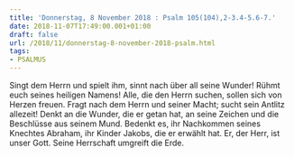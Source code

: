 ```yaml
---
title: 'Donnerstag, 8 November 2018 : Psalm 105(104),2-3.4-5.6-7.'
date: 2018-11-07T17:49:00.001+01:00
draft: false
url: /2018/11/donnerstag-8-november-2018-psalm.html
tags: 
- PSALMUS
---
```


Singt dem Herrn und spielt ihm, sinnt nach über all seine Wunder! Rühmt euch seines heiligen Namens! Alle, die den Herrn suchen, sollen sich von Herzen freuen. Fragt nach dem Herrn und seiner Macht; sucht sein Antlitz allezeit! Denkt an die Wunder, die er getan hat, an seine Zeichen und die Beschlüsse aus seinem Mund. Bedenkt es, ihr Nachkommen seines Knechtes Abraham, ihr Kinder Jakobs, die er erwählt hat. Er, der Herr, ist unser Gott. Seine Herrschaft umgreift die Erde.